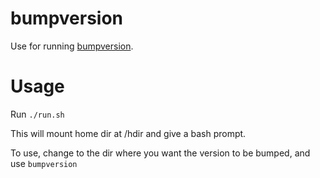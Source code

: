 # bumpversion

Use for running [bumpversion](https://github.com/peritus/bumpversion).

# Usage
Run `./run.sh`

This will mount home dir at /hdir and give a bash prompt.

To use, change to the dir where you want the version to be bumped, and use `bumpversion`




